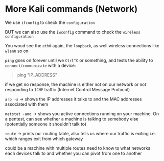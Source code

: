# More Kali commands (Network)

We use `ifconfig` to check the `configuration`

BUT we can also use the `iwconfig` command to check the `wireless configuration`

You woud see the `eth0` again, the `loopback`, as well wireless connections like `wlan0` so on

`ping` goes on forever until we `Ctrl^C` or something, and tests the ability to `connect/communicate` with a device:

> ping "IP_ADDRESS"

if we get no response, the machine is either not on our network or not responding to `ICMP` traffic (Internet Control Message Protocol)

`arp -a` -> shows the IP addresses it talks to and the MAC addresses associated with them

`netstat -ano` -> shows you active connections running on your machine. On a pentest, can see whether a machine is talking to somebody else (potentially someone it shouldn't talk to)

`route` -> prints our routing table, also tells us where our traffic is exiting i.e. which ranges exit from which gateway 

could be a machine with multiple routes need to know to what networks each devices talk to and whether you can pivot from one to another

